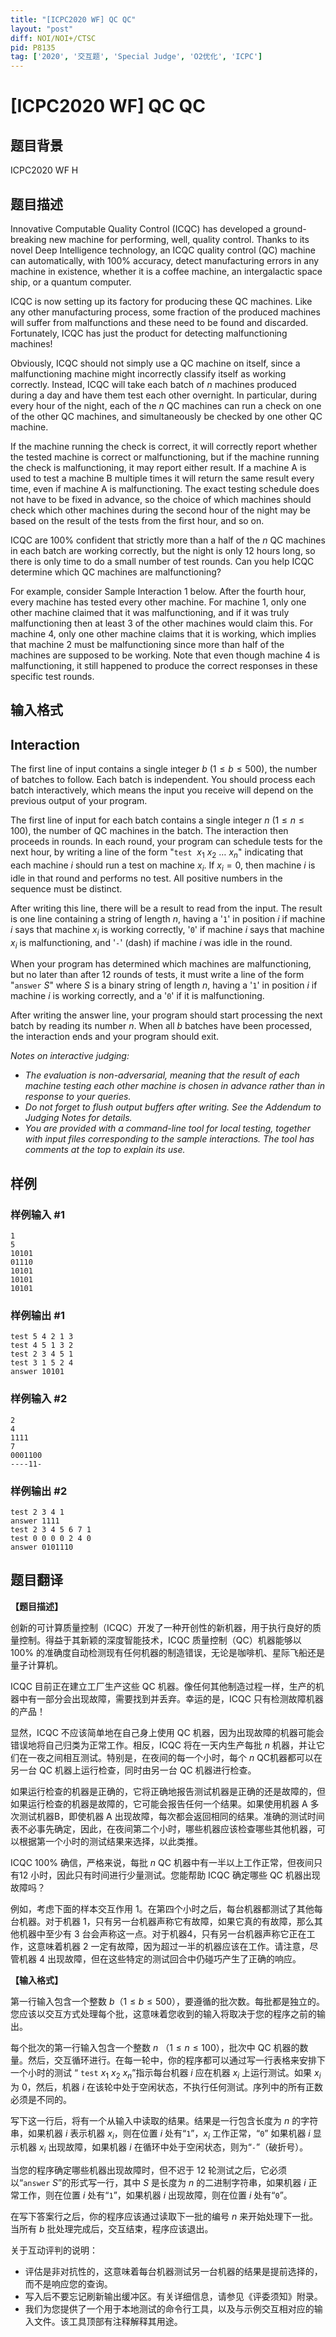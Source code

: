 ```yaml
---
title: "[ICPC2020 WF] QC QC"
layout: "post"
diff: NOI/NOI+/CTSC
pid: P8135
tag: ['2020', '交互题', 'Special Judge', 'O2优化', 'ICPC']
---
```

# [ICPC2020 WF] QC QC
## 题目背景

ICPC2020 WF H
## 题目描述


Innovative Computable Quality Control (ICQC) has developed a ground-breaking
new machine for performing, well, quality control. Thanks to
its novel Deep Intelligence technology, an ICQC quality control (QC)
machine can automatically, with $100\%$ accuracy, detect manufacturing
errors in any machine in existence, whether it is a coffee machine, an
intergalactic space ship, or a quantum computer.

ICQC is now setting up its factory for producing these QC
machines. Like any other manufacturing process, some fraction of
the produced machines will suffer from malfunctions and these need to
be found and discarded. Fortunately, ICQC has just the product
for detecting malfunctioning machines!

Obviously, ICQC should not simply use a QC machine on itself, since
a malfunctioning machine might incorrectly classify itself as working
correctly. Instead, ICQC will take each batch of $n$ machines
produced during a day and have them test each other overnight.
In particular, during every hour of the night, each of the $n$ QC
machines can run a check on one of the other QC machines, and
simultaneously be checked by one other QC machine.

If the machine running the check is correct, it will correctly report
whether the tested machine is correct or malfunctioning, but if the
machine running the check is malfunctioning, it may report either result.
If a machine A is used to test a machine B multiple times it will return the same result every time, even if machine A is malfunctioning.
The exact testing schedule does not have to be fixed in advance,
so the choice of which machines should check which other machines during
the second hour of the night may be based on the result of the tests
from the first hour, and so on.

ICQC are $100\%$ confident that strictly more than a half of the $n$ QC
machines in each batch are working correctly, but the night is only $12$
hours long, so there is only time to do a small number of test rounds.
Can you help ICQC determine which QC machines are malfunctioning?

For example, consider Sample Interaction 1 below. After the fourth hour,
every machine has tested every other machine. For machine $1$,
only one other machine claimed that it was malfunctioning, and if it
was truly malfunctioning then at least $3$ of the other machines would
claim this. For machine $4$, only one other machine claims that it
is working, which implies that machine $2$ must be malfunctioning since
more than half of the machines are supposed to be working. Note that
even though machine $4$ is malfunctioning, it still happened to produce
the correct responses in these specific test rounds.




## 输入格式

## Interaction


The first line of input contains a single integer $b$ ($1 \le b \le 500$),
the number of batches to follow. Each batch is independent.
You should process each batch
interactively, which means the input you receive
will depend on the previous output of your program.

The first line of input for each batch contains a single integer $n$
($1 \le n \le 100$), the number of QC machines in the batch.
The interaction then proceeds in rounds. In each round, your program can
schedule tests for the next hour, by writing a line of
the form
"$\texttt{test}$ $\ x_1\ x_2\ \ldots\ x_n$"
indicating that each machine $i$ should run a test on machine $x_i$.
If $x_i=0$, then machine $i$ is idle in that round and performs no test.
All positive numbers in the sequence must be distinct.

After writing this line, there will be a result to read from the
input. The result is one line containing a string of length
$n$, having a '$\texttt{1}$' in position $i$ if machine $i$ says that machine $x_i$
is working correctly, '$\texttt{0}$' if machine $i$ says that machine $x_i$ is
malfunctioning, and '$\texttt{-}$' (dash) if machine $i$ was idle in the round.

When your program has determined which machines are malfunctioning,
but no later than after $12$ rounds of tests,
it must write a line of the form
"$\texttt{answer}$ $S$"
where $S$ is a binary string of length $n$, having a '$\texttt{1}$' in position $i$
if machine $i$ is working correctly, and a '$\texttt{0}$' if it is malfunctioning.

After writing the answer line, your program should start processing
the next batch by reading its number $n$. When all $b$ batches have been
processed, the interaction ends and your program should exit.


*Notes on interactive judging:*

- *The evaluation is non-adversarial, meaning that the result of each
machine testing each other machine is chosen in advance rather than in
response to your queries.*
- *Do not forget to flush output buffers after writing. See the Addendum to Judging Notes for details.*
- *You are provided with a command-line tool for local testing, together with input files
corresponding to the sample interactions.
The tool has comments at the top to explain its use.*



## 样例

### 样例输入 #1
```
1
5
10101
01110
10101
10101
10101

```
### 样例输出 #1
```
test 5 4 2 1 3
test 4 5 1 3 2
test 2 3 4 5 1
test 3 1 5 2 4
answer 10101
```
### 样例输入 #2
```
2
4
1111
7
0001100
----11-
```
### 样例输出 #2
```
test 2 3 4 1
answer 1111
test 2 3 4 5 6 7 1
test 0 0 0 0 2 4 0
answer 0101110
```
## 题目翻译

**【题目描述】**

创新的可计算质量控制（ICQC）开发了一种开创性的新机器，用于执行良好的质量控制。得益于其新颖的深度智能技术，ICQC 质量控制（QC）机器能够以 $100\%$ 的准确度自动检测现有任何机器的制造错误，无论是咖啡机、星际飞船还是量子计算机。

ICQC 目前正在建立工厂生产这些 QC 机器。像任何其他制造过程一样，生产的机器中有一部分会出现故障，需要找到并丢弃。幸运的是，ICQC 只有检测故障机器的产品！

显然，ICQC 不应该简单地在自己身上使用 QC 机器，因为出现故障的机器可能会错误地将自己归类为正常工作。相反，ICQC 将在一天内生产每批 $n$ 机器，并让它们在一夜之间相互测试。特别是，在夜间的每一个小时，每个 $n$ QC机器都可以在另一台 QC 机器上运行检查，同时由另一台 QC 机器进行检查。

如果运行检查的机器是正确的，它将正确地报告测试机器是正确的还是故障的，但如果运行检查的机器是故障的，它可能会报告任何一个结果。如果使用机器 A 多次测试机器B，即使机器 A 出现故障，每次都会返回相同的结果。准确的测试时间表不必事先确定，因此，在夜间第二个小时，哪些机器应该检查哪些其他机器，可以根据第一个小时的测试结果来选择，以此类推。

ICQC $100\%$ 确信，严格来说，每批 $n$ QC 机器中有一半以上工作正常，但夜间只有$12$ 小时，因此只有时间进行少量测试。您能帮助 ICQC 确定哪些 QC 机器出现故障吗？

例如，考虑下面的样本交互作用 $1$。在第四个小时之后，每台机器都测试了其他每台机器。对于机器 $1$，只有另一台机器声称它有故障，如果它真的有故障，那么其他机器中至少有 $3$ 台会声称这一点。对于机器$4$，只有另一台机器声称它正在工作，这意味着机器 $2$ 一定有故障，因为超过一半的机器应该在工作。请注意，尽管机器 $4$ 出现故障，但在这些特定的测试回合中仍碰巧产生了正确的响应。

**【输入格式】**

第一行输入包含一个整数 $b$（$1≤ b≤500$），要遵循的批次数。每批都是独立的。您应该以交互方式处理每个批，这意味着您收到的输入将取决于您的程序之前的输出。

每个批次的第一行输入包含一个整数 $n$ （$1≤n≤100$），批次中 QC 机器的数量。然后，交互循环进行。在每一轮中，你的程序都可以通过写一行表格来安排下一个小时的测试 “ $\texttt{test}$ $x_1$ $x_2$ $x_n$”指示每台机器 $i$ 应在机器 $x_i$ 上运行测试。如果 $x_i$ 为 $0$，然后，机器 $i$ 在该轮中处于空闲状态，不执行任何测试。序列中的所有正数必须是不同的。

写下这一行后，将有一个从输入中读取的结果。结果是一行包含长度为 $n$ 的字符串，如果机器 $i$ 表示机器 $x_i$，则在位置 $i$ 处有“$\texttt{1}$”，$x_i$ 工作正常，“$\texttt{0}$” 如果机器 $i$ 显示机器 $x_i$ 出现故障，如果机器 $i$ 在循环中处于空闲状态，则为“$\texttt{-}$”（破折号）。

当您的程序确定哪些机器出现故障时，但不迟于 $12$ 轮测试之后，它必须以“$\texttt{answer}$ $S$”的形式写一行，其中 $S$ 是长度为 $n$ 的二进制字符串，如果机器 $i$ 正常工作，则在位置 $i$ 处有“$\texttt{1}$”，如果机器 $i$ 出现故障，则在位置 $i$ 处有“$\texttt{0}$”。

在写下答案行之后，你的程序应该通过读取下一批的编号 $n$ 来开始处理下一批。当所有 $b$ 批处理完成后，交互结束，程序应该退出。

关于互动评判的说明：
 - 评估是非对抗性的，这意味着每台机器测试另一台机器的结果是提前选择的，而不是响应您的查询。
- 写入后不要忘记刷新输出缓冲区。有关详细信息，请参见《评委须知》附录。
- 我们为您提供了一个用于本地测试的命令行工具，以及与示例交互相对应的输入文件。该工具顶部有注释解释其用途。
